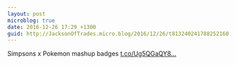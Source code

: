 ```yaml
---
layout: post
microblog: true
date: 2016-12-26 17:29 +1300
guid: http://JacksonOfTrades.micro.blog/2016/12/26/t813240241788252160.html
---
```

Simpsons x Pokemon mashup badges [t.co/Ug5QGaQY8...](https://t.co/Ug5QGaQY8D)
